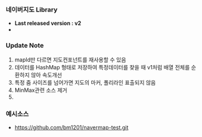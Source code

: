 ### 네이버지도 Library
- **Last released version : v2**
- 
### Update Note
1. mapId만 다르면 지도컨포넌트를 재사용할 수 있음
2. 데이터를 HashMap 형태로 저장하여 특정데이터를 찾을 때 v1처럼 배열 전체를 순환하지 않아 속도개선
3. 특정 줌 사이즈를 넘어가면 지도의 마커, 폴리라인 표출되지 않음
4. MinMax관련 소스 제거
5. 
### 예시소스
- https://github.com/bm1201/navermap-test.git
